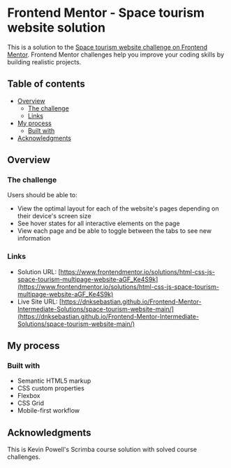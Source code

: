# Frontend Mentor - Space tourism website solution

This is a solution to the [Space tourism website challenge on Frontend Mentor](https://www.frontendmentor.io/challenges/space-tourism-multipage-website-gRWj1URZ3). Frontend Mentor challenges help you improve your coding skills by building realistic projects. 

## Table of contents

- [Overview](#overview)
  - [The challenge](#the-challenge)
  - [Links](#links)
- [My process](#my-process)
  - [Built with](#built-with)
- [Acknowledgments](#acknowledgments)


## Overview

### The challenge

Users should be able to:

- View the optimal layout for each of the website's pages depending on their device's screen size
- See hover states for all interactive elements on the page
- View each page and be able to toggle between the tabs to see new information

### Links

- Solution URL: [https://www.frontendmentor.io/solutions/html-css-js-space-tourism-multipage-website-aGF_Ke4S9k](https://www.frontendmentor.io/solutions/html-css-js-space-tourism-multipage-website-aGF_Ke4S9k)
- Live Site URL: [https://dnksebastian.github.io/Frontend-Mentor-Intermediate-Solutions/space-tourism-website-main/](https://dnksebastian.github.io/Frontend-Mentor-Intermediate-Solutions/space-tourism-website-main/)

## My process

### Built with

- Semantic HTML5 markup
- CSS custom properties
- Flexbox
- CSS Grid
- Mobile-first workflow

## Acknowledgments

This is Kevin Powell's Scrimba course solution with solved course challenges.
